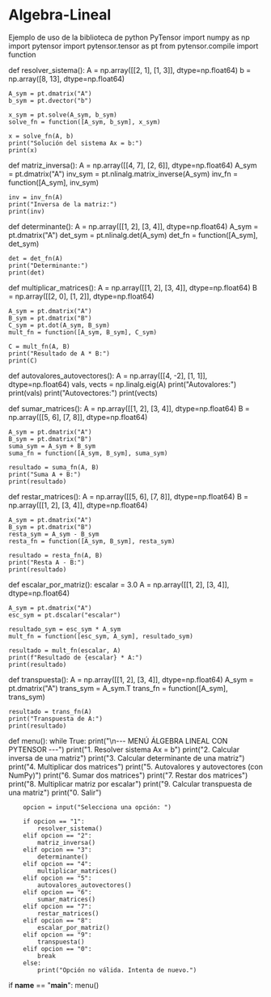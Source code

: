 # Algebra-Lineal
Ejemplo de uso de la biblioteca de python PyTensor
import numpy as np
import pytensor
import pytensor.tensor as pt
from pytensor.compile import function

def resolver_sistema():
    A = np.array([[2, 1], [1, 3]], dtype=np.float64)
    b = np.array([8, 13], dtype=np.float64)

    A_sym = pt.dmatrix("A")
    b_sym = pt.dvector("b")

    x_sym = pt.solve(A_sym, b_sym)
    solve_fn = function([A_sym, b_sym], x_sym)

    x = solve_fn(A, b)
    print("Solución del sistema Ax = b:")
    print(x)

def matriz_inversa():
    A = np.array([[4, 7], [2, 6]], dtype=np.float64)
    A_sym = pt.dmatrix("A")
    inv_sym = pt.nlinalg.matrix_inverse(A_sym)
    inv_fn = function([A_sym], inv_sym)

    inv = inv_fn(A)
    print("Inversa de la matriz:")
    print(inv)

def determinante():
    A = np.array([[1, 2], [3, 4]], dtype=np.float64)
    A_sym = pt.dmatrix("A")
    det_sym = pt.nlinalg.det(A_sym)
    det_fn = function([A_sym], det_sym)

    det = det_fn(A)
    print("Determinante:")
    print(det)

def multiplicar_matrices():
    A = np.array([[1, 2], [3, 4]], dtype=np.float64)
    B = np.array([[2, 0], [1, 2]], dtype=np.float64)

    A_sym = pt.dmatrix("A")
    B_sym = pt.dmatrix("B")
    C_sym = pt.dot(A_sym, B_sym)
    mult_fn = function([A_sym, B_sym], C_sym)

    C = mult_fn(A, B)
    print("Resultado de A * B:")
    print(C)

def autovalores_autovectores():
    A = np.array([[4, -2], [1, 1]], dtype=np.float64)
    vals, vects = np.linalg.eig(A)
    print("Autovalores:")
    print(vals)
    print("Autovectores:")
    print(vects)

def sumar_matrices():
    A = np.array([[1, 2], [3, 4]], dtype=np.float64)
    B = np.array([[5, 6], [7, 8]], dtype=np.float64)

    A_sym = pt.dmatrix("A")
    B_sym = pt.dmatrix("B")
    suma_sym = A_sym + B_sym
    suma_fn = function([A_sym, B_sym], suma_sym)

    resultado = suma_fn(A, B)
    print("Suma A + B:")
    print(resultado)

def restar_matrices():
    A = np.array([[5, 6], [7, 8]], dtype=np.float64)
    B = np.array([[1, 2], [3, 4]], dtype=np.float64)

    A_sym = pt.dmatrix("A")
    B_sym = pt.dmatrix("B")
    resta_sym = A_sym - B_sym
    resta_fn = function([A_sym, B_sym], resta_sym)

    resultado = resta_fn(A, B)
    print("Resta A - B:")
    print(resultado)

def escalar_por_matriz():
    escalar = 3.0
    A = np.array([[1, 2], [3, 4]], dtype=np.float64)

    A_sym = pt.dmatrix("A")
    esc_sym = pt.dscalar("escalar")

    resultado_sym = esc_sym * A_sym
    mult_fn = function([esc_sym, A_sym], resultado_sym)

    resultado = mult_fn(escalar, A)
    print(f"Resultado de {escalar} * A:")
    print(resultado)

def transpuesta():
    A = np.array([[1, 2], [3, 4]], dtype=np.float64)
    A_sym = pt.dmatrix("A")
    trans_sym = A_sym.T
    trans_fn = function([A_sym], trans_sym)

    resultado = trans_fn(A)
    print("Transpuesta de A:")
    print(resultado)

def menu():
    while True:
        print("\n--- MENÚ ÁLGEBRA LINEAL CON PYTENSOR ---")
        print("1. Resolver sistema Ax = b")
        print("2. Calcular inversa de una matriz")
        print("3. Calcular determinante de una matriz")
        print("4. Multiplicar dos matrices")
        print("5. Autovalores y autovectores (con NumPy)")
        print("6. Sumar dos matrices")
        print("7. Restar dos matrices")
        print("8. Multiplicar matriz por escalar")
        print("9. Calcular transpuesta de una matriz")
        print("0. Salir")

        opcion = input("Selecciona una opción: ")

        if opcion == "1":
            resolver_sistema()
        elif opcion == "2":
            matriz_inversa()
        elif opcion == "3":
            determinante()
        elif opcion == "4":
            multiplicar_matrices()
        elif opcion == "5":
            autovalores_autovectores()
        elif opcion == "6":
            sumar_matrices()
        elif opcion == "7":
            restar_matrices()
        elif opcion == "8":
            escalar_por_matriz()
        elif opcion == "9":
            transpuesta()
        elif opcion == "0":
            break
        else:
            print("Opción no válida. Intenta de nuevo.")

if __name__ == "__main__":
    menu()
